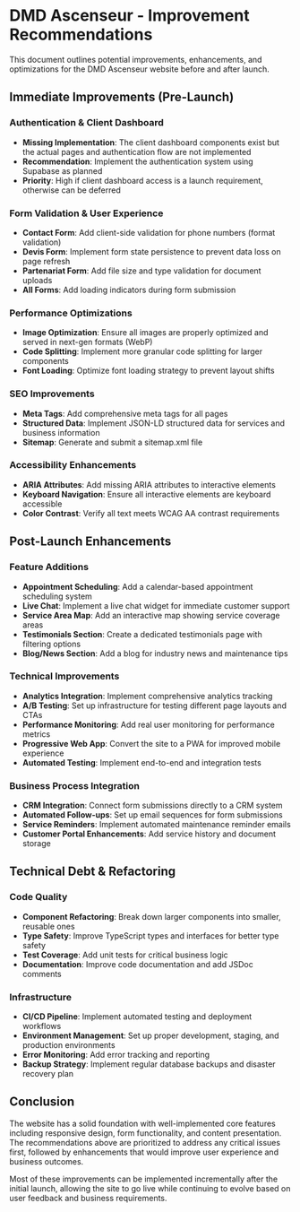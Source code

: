 # DMD Ascenseur - Improvement Recommendations

This document outlines potential improvements, enhancements, and optimizations for the DMD Ascenseur website before and after launch.

## Immediate Improvements (Pre-Launch)

### Authentication & Client Dashboard
- **Missing Implementation**: The client dashboard components exist but the actual pages and authentication flow are not implemented
- **Recommendation**: Implement the authentication system using Supabase as planned
- **Priority**: High if client dashboard access is a launch requirement, otherwise can be deferred

### Form Validation & User Experience
- **Contact Form**: Add client-side validation for phone numbers (format validation)
- **Devis Form**: Implement form state persistence to prevent data loss on page refresh
- **Partenariat Form**: Add file size and type validation for document uploads
- **All Forms**: Add loading indicators during form submission

### Performance Optimizations
- **Image Optimization**: Ensure all images are properly optimized and served in next-gen formats (WebP)
- **Code Splitting**: Implement more granular code splitting for larger components
- **Font Loading**: Optimize font loading strategy to prevent layout shifts

### SEO Improvements
- **Meta Tags**: Add comprehensive meta tags for all pages
- **Structured Data**: Implement JSON-LD structured data for services and business information
- **Sitemap**: Generate and submit a sitemap.xml file

### Accessibility Enhancements
- **ARIA Attributes**: Add missing ARIA attributes to interactive elements
- **Keyboard Navigation**: Ensure all interactive elements are keyboard accessible
- **Color Contrast**: Verify all text meets WCAG AA contrast requirements

## Post-Launch Enhancements

### Feature Additions
- **Appointment Scheduling**: Add a calendar-based appointment scheduling system
- **Live Chat**: Implement a live chat widget for immediate customer support
- **Service Area Map**: Add an interactive map showing service coverage areas
- **Testimonials Section**: Create a dedicated testimonials page with filtering options
- **Blog/News Section**: Add a blog for industry news and maintenance tips

### Technical Improvements
- **Analytics Integration**: Implement comprehensive analytics tracking
- **A/B Testing**: Set up infrastructure for testing different page layouts and CTAs
- **Performance Monitoring**: Add real user monitoring for performance metrics
- **Progressive Web App**: Convert the site to a PWA for improved mobile experience
- **Automated Testing**: Implement end-to-end and integration tests

### Business Process Integration
- **CRM Integration**: Connect form submissions directly to a CRM system
- **Automated Follow-ups**: Set up email sequences for form submissions
- **Service Reminders**: Implement automated maintenance reminder emails
- **Customer Portal Enhancements**: Add service history and document storage

## Technical Debt & Refactoring

### Code Quality
- **Component Refactoring**: Break down larger components into smaller, reusable ones
- **Type Safety**: Improve TypeScript types and interfaces for better type safety
- **Test Coverage**: Add unit tests for critical business logic
- **Documentation**: Improve code documentation and add JSDoc comments

### Infrastructure
- **CI/CD Pipeline**: Implement automated testing and deployment workflows
- **Environment Management**: Set up proper development, staging, and production environments
- **Error Monitoring**: Add error tracking and reporting
- **Backup Strategy**: Implement regular database backups and disaster recovery plan

## Conclusion

The website has a solid foundation with well-implemented core features including responsive design, form functionality, and content presentation. The recommendations above are prioritized to address any critical issues first, followed by enhancements that would improve user experience and business outcomes.

Most of these improvements can be implemented incrementally after the initial launch, allowing the site to go live while continuing to evolve based on user feedback and business requirements.
